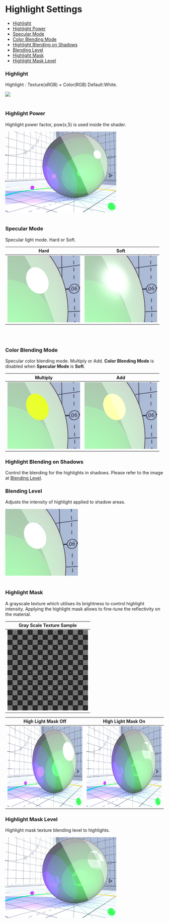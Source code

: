 # Highlight Settings

* [Highlight](#highlight)
* [Highlight Power](#highlight-power)
* [Specular Mode](#specular-mode)
* [Color Blending Mode](#color-blending-mode)
* [Highlight Blending on Shadows](#highlight-blending-on-shadows)
* [Blending Level](#blending-level)
* [Highlight Mask](#highlight-mask)
* [Highlight Mask Level](#highlight-mask-level)


### Highlight
Highlight : Texture(sRGB) × Color(RGB) Default:White.

<img src="images/Highlight.gif"  height="256">
<br><br>

### Highlight Power
Highlight power factor, pow(x,5) is used inside the shader.

<img src="images/SpecularPower.gif"  height="256">
<br><br>

### Specular Mode
Specular light mode. Hard or Soft.

| Hard | Soft |
| - | - |
| <img src="images/SpecularHard.png" > | <img src="images/SpecularSoft.png" > |


<br><br>
### Color Blending Mode
Specular color blending mode. Multiply or Add. **Color Blending Mode** is disabled when **Specular Mode** is **Soft**.

| Multiply | Add |
| - | - |
| <img src="images/SpecularMultiply.png" > | <img src="images/SpecularAdd.png" > |

### Highlight Blending on Shadows
Control the blending for the highlights in shadows. Please refer to the image at [Blending Level](#blending-level).

### Blending Level
Adjusts the intensity of highlight applied to shadow areas.

<img src="images/HighlightBlendingLevel.gif" >
<br><br>

### Highlight Mask
A grayscale texture which utilises its brightness to control highlight intensity. Applying the highlight mask allows to fine-tune the reflectivity on the material.

 Gray Scale Texture Sample | 
| ---- |
|<img src="images/UVCheckGrid.png" height="256">|

| High Light Mask Off | HIgh Light Mask On |
| ---- | ---- |
| <img src="images/HighlightMaskOff.png" height="256"> | <img src="images/HighlightMaskOn.png" height="256"> |




### Highlight Mask Level
Highlight mask texture blending level to highlights.

<img src="images/HighlightMaskLevel.gif" height="256">
